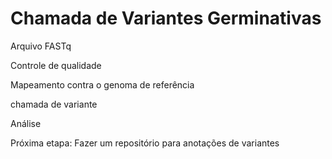 # Chamada de Variantes Germinativas

Arquivo FASTq

Controle de qualidade

Mapeamento contra o genoma de referência

chamada de variante

Análise

Próxima etapa:
Fazer um repositório para anotações de variantes
